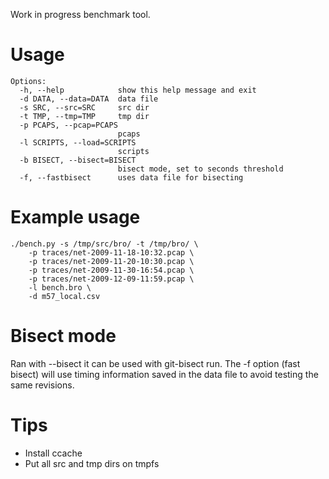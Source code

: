 Work in progress benchmark tool.

Usage
=====

    Options:
      -h, --help            show this help message and exit
      -d DATA, --data=DATA  data file
      -s SRC, --src=SRC     src dir
      -t TMP, --tmp=TMP     tmp dir
      -p PCAPS, --pcap=PCAPS
                            pcaps
      -l SCRIPTS, --load=SCRIPTS
                            scripts
      -b BISECT, --bisect=BISECT
                            bisect mode, set to seconds threshold
      -f, --fastbisect      uses data file for bisecting


Example usage
=============

    ./bench.py -s /tmp/src/bro/ -t /tmp/bro/ \
        -p traces/net-2009-11-18-10:32.pcap \
        -p traces/net-2009-11-20-10:30.pcap \
        -p traces/net-2009-11-30-16:54.pcap \
        -p traces/net-2009-12-09-11:59.pcap \
        -l bench.bro \
        -d m57_local.csv

Bisect mode
===========

Ran with --bisect it can be used with git-bisect run.  The -f option (fast
bisect) will use timing information saved in the data file to avoid testing the
same revisions.


Tips
====

* Install ccache
* Put all src and tmp dirs on tmpfs
